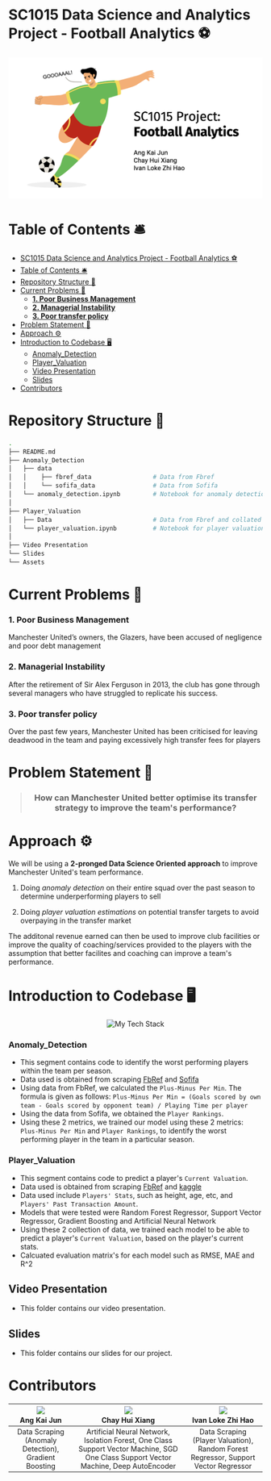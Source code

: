 # SC1015 Data Science and Analytics Project - Football Analytics ⚽

![Cover](Assets/cover.png)
# Table of Contents 🛎️
- [SC1015 Data Science and Analytics Project - Football Analytics ⚽](#sc1015-data-science-and-analytics-project---football-analytics-)
- [Table of Contents 🛎️](#table-of-contents-️)
- [Repository Structure 🧬](#repository-structure-)
- [Current Problems 🤔](#current-problems-)
    - [**1. Poor Business Management**](#1-poor-business-management)
    - [**2. Managerial Instability**](#2-managerial-instability)
    - [**3. Poor transfer policy**](#3-poor-transfer-policy)
- [Problem Statement 🚨](#problem-statement-)
- [Approach ⚙️](#approach-️)
- [Introduction to Codebase 🖥️](#introduction-to-codebase-️)
    - [Anomaly\_Detection](#anomaly_detection)
    - [Player\_Valuation](#player_valuation)
  - [Video Presentation](#video-presentation)
  - [Slides](#slides)
- [Contributors](#contributors)

# Repository Structure 🧬
```bash
.
├── README.md
├── Anomaly_Detection
│   ├── data
│   │    ├── fbref_data                 # Data from Fbref
│   │    └── sofifa_data                # Data from Sofifa
│   └── anomaly_detection.ipynb         # Notebook for anomaly detection
│
├── Player_Valuation
│   ├── Data                            # Data from Fbref and collated data from kaggle
│   └── player_valuation.ipynb          # Notebook for player valuation
│
├── Video Presentation
└── Slides
└── Assets
```

# Current Problems 🤔
### **1. Poor Business Management**

Manchester United’s owners, the Glazers, have been accused of negligence and poor debt management

### **2. Managerial Instability**
After the retirement of Sir Alex Ferguson in 2013, the club has gone through several managers who have struggled to replicate his success.

### **3. Poor transfer policy**
Over the past few years, Manchester United has been criticised for leaving deadwood in the team and paying excessively high transfer fees for players

# Problem Statement 🚨

<blockquote align='center'> 
<h3>How can Manchester United better optimise its transfer strategy to improve the team's performance?</h3>
</blockquote>

# Approach ⚙️
We will be using a **2-pronged Data Science Oriented approach** to improve Manchester United's team performance.

1. Doing *anomaly detection* on their entire squad over the past season to determine underperforming players to sell


2. Doing *player valuation estimations* on potential transfer targets to avoid overpaying in the transfer market

The additonal revenue earned can then be used to improve club facilities or improve the quality of coaching/services provided to the players with the assumption that better facilites and coaching can improve a team's performance.

# Introduction to Codebase 🖥️

<div align='center'>
<img src="https://github-readme-tech-stack.vercel.app/api/cards?title=This%20Project's%20Tech%20Stack&lineCount=3&theme=github_dark&line1=python,python,auto;tensorflow,tensorflow,auto;&line2=pandas,pandas,auto;numpy,numpy,auto;scikitlearn,scikit%20learn,auto;&line3=git,git,auto;github,github,auto;jupyter,jupyter,auto;googlecolab,colab,auto;" alt="My Tech Stack" />
</div>

### Anomaly_Detection
- This segment contains code to identify the worst performing players within the team per season.
- Data used is obtained from scraping [FbRef]('https://fbref.com/en/') and [Sofifa](https://sofifa.com/)
- Using data from FbRef, we calculated the `Plus-Minus Per Min`. The formula is given as follows: 
`Plus-Minus Per Min = (Goals scored by own team - Goals scored by opponent team) / Playing Time per player`
- Using the data from Sofifa, we obtained the `Player Rankings`.
- Using these 2 metrics, we trained our model using these 2 metrics: `Plus-Minus Per Min` and `Player Rankings`, to identify the worst performing player in the team in a particular season.

### Player_Valuation
- This segment contains code to predict a player's `Current Valuation`.
- Data used is obtained from scraping [FbRef]('https://fbref.com/en/') and [kaggle](https://www.kaggle.com/datasets/davidcariboo/player-scores?select=player_valuations.csv)
- Data used include `Players' Stats`, such as height, age, etc, and `Players' Past Transaction Amount`.
- Models that were tested were Random Forest Regressor, Support Vector Regressor, Gradient Boosting and Artificial Neural Network
- Using these 2 collection of data, we trained each model to be able to predict a player's `Current Valuation`, based on the player's current stats.
- Calcuated evaluation matrix's for each model such as RMSE, MAE and R^2

## Video Presentation
- This folder contains our video presentation.

## Slides
- This folder contains our slides for our project.

# Contributors

|<div align='center'><kbd><img src="https://avatars.githubusercontent.com/u/96715775?v=4" height='80' /></kbd><br/>Ang Kai Jun</div>|<div align='center'><kbd><img src="https://avatars.githubusercontent.com/u/75465219?s=400&u=210359b21d09a29b6265e3c5fb004e148abbc055&v=4" height='80' /></kbd><br/>Chay Hui Xiang</div>|<div align='center'><kbd><img src="https://avatars.githubusercontent.com/u/102502850?v=4" height='80' /></kbd><br/>Ivan Loke Zhi Hao</div>
|-----|-----|-----|
|<div align='center'>Data Scraping (Anomaly Detection), Gradient Boosting</div>|<div align='center'>Artificial Neural Network, Isolation Forest, One Class Support Vector Machine, SGD One Class Support Vector Machine, Deep AutoEncoder</div>|<div align='center'>Data Scraping (Player Valuation), Random Forest Regressor, Support Vector Regressor</div>
